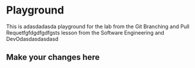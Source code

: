# Playground
This is adasdadasda playground for the lab from the Git Branching and Pull Requetfgfdgdfgdfgsts lesson from the Software Engineering and DevOdasdasdasdasd

## Make your changes here
